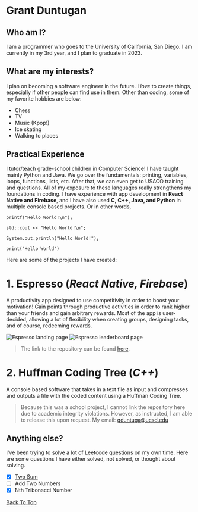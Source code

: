 <a id="top"></a>

# Grant Duntugan

## Who am I?

I am a programmer who goes to the University of California, San Diego. I am currently in my 3rd year, and I plan to graduate in 2023.

## What are my interests?

I plan on becoming a software engineer in the future. I _love_ to create things, especially if other people can find use in them. Other than coding, some of my favorite hobbies are below:

- Chess
- TV
- Music (Kpop!)
- Ice skating
- Walking to places

## Practical Experience

I tutor/teach grade-school children in Computer Science! I have taught mainly Python and Java. We go over the fundamentals: printing, variables, loops, functions, lists, etc. After that, we can even get to USACO training and questions. All of my exposure to these languages really strengthens my foundations in coding. I have experience with app development in **React Native and Firebase**, and I have also used **C, C++, Java, and Python** in multiple console based projects. Or in other words,

```
printf("Hello World!\n");

std::cout << "Hello World!\n";

System.out.println("Hello World!");

print("Hello World")
```

Here are some of the projects I have created:

# 1. Espresso (_React Native, Firebase_)

A productivity app designed to use competitivity in order to boost your motivation! Gain points through productive activities in order to rank higher than your friends and gain arbitrary rewards. Most of the app is user-decided, allowing a lot of flexibility when creating groups, designing tasks, and of course, redeeming rewards.

![Espresso landing page](https://raw.github.com/grantDuntugan/GitHub-Pages/blob/main/img/esp.png)
![Espresso leaderboard page](https://raw.githubusercontent.com/grantDuntugan/GitHub-Pages/blob/main/img/ld.png)


> The link to the repository can be found [here](https://gitlab.com/sdsc-rds/rds-interns-su21/team-meight/espresso).

# 2. Huffman Coding Tree (_C++_)

A console based software that takes in a text file as input and compresses and outputs a file with the coded content using a Huffman Coding Tree.

> Because this was a school project, I cannot link the repository here due to academic integrity violations. However, as instructed, I am able to release this upon request. My email: gduntuga@ucsd.edu

## Anything else?

I've been trying to solve a lot of Leetcode questions on my own time. Here are some questions I have either solved, not solved, or thought about solving.

- [x] [Two Sum](./twosum.md)
- [ ] Add Two Numbers
- [x] Nth Tribonacci Number

[Back To Top](#top)
